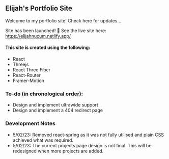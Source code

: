 ## Elijah's Portfolio Site

Welcome to my portfolio site! Check here for updates...

Site has been launched! 🙏 See the live site here: https://elijahnucum.netlify.app/

#### This site is created using the following:
- React
- Threejs
- React Three Fiber
- React-Router
- Framer-Motion

### To-do (in chronological order):
- Design and implement ultrawide support
- Design and implement a 404 redirect page

### Development Notes
- 5/02/23: Removed react-spring as it was not fully utilised and plain CSS achieved what was required.
- 5/02/23: The current projects page design is not final. This will be redesigned when more projects are added.
